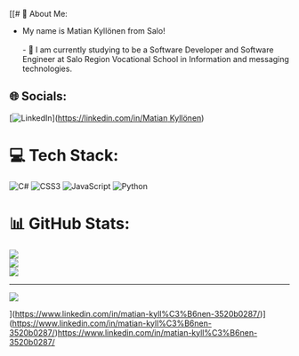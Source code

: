 [[# 💫 About Me:
- My name is Matian Kyllönen from Salo!<br><br>- 🔭 I am currently studying to be a Software Developer and Software Engineer at Salo Region Vocational School in Information and messaging technologies.


## 🌐 Socials:
[![LinkedIn](https://img.shields.io/badge/LinkedIn-%230077B5.svg?logo=linkedin&logoColor=white)]([https://linkedin.com/in/Matian Kyllönen](https://www.linkedin.com/in/matian-kyll%C3%B6nen-3520b0287/)) 

# 💻 Tech Stack:
![C#](https://img.shields.io/badge/c%23-%23239120.svg?style=flat&logo=c-sharp&logoColor=white) ![CSS3](https://img.shields.io/badge/css3-%231572B6.svg?style=flat&logo=css3&logoColor=white) ![JavaScript](https://img.shields.io/badge/javascript-%23323330.svg?style=flat&logo=javascript&logoColor=%23F7DF1E) ![Python](https://img.shields.io/badge/python-3670A0?style=flat&logo=python&logoColor=ffdd54)
# 📊 GitHub Stats:
![](https://github-readme-stats.vercel.app/api?username=poisonmagix&theme=dark&hide_border=false&include_all_commits=true&count_private=false)<br/>
![](https://github-readme-streak-stats.herokuapp.com/?user=poisonmagix&theme=dark&hide_border=false)<br/>
![](https://github-readme-stats.vercel.app/api/top-langs/?username=poisonmagix&theme=dark&hide_border=false&include_all_commits=true&count_private=false&layout=compact)

---
[![](https://visitcount.itsvg.in/api?id=poisonmagix&icon=0&color=6)](https://visitcount.itsvg.in)

<!-- Proudly created with GPRM ( https://gprm.itsvg.in ) -->
](https://www.linkedin.com/in/matian-kyll%C3%B6nen-3520b0287/)](https://www.linkedin.com/in/matian-kyll%C3%B6nen-3520b0287/)https://www.linkedin.com/in/matian-kyll%C3%B6nen-3520b0287/
